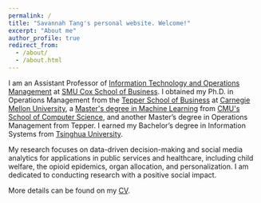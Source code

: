 ```yaml
---
permalink: /
title: "Savannah Tang's personal website. Welcome!"
excerpt: "About me"
author_profile: true
redirect_from: 
  - /about/
  - /about.html
---
```




I am an Assistant Professor of [Information Technology and Operations Management](https://www.smu.edu/cox/academics/information-technology-and-operations-management-department) at [SMU Cox School of Business](https://www.smu.edu/cox). I obtained my Ph.D. in Operations Management from the [Tepper School of Business](https://www.cmu.edu/tepper/) at [Carnegie Mellon University](https://www.cmu.edu/), a [Master's degree in Machine Learning](https://www.ml.cmu.edu/academics/machine-learning-masters-curriculum.html) from [CMU's School of Computer Science](https://www.cs.cmu.edu/), and another Master’s degree in Operations Management from Tepper. I earned my Bachelor’s degree in Information Systems from [Tsinghua University](https://www.tsinghua.edu.cn/en/index.htm).

My research focuses on data-driven decision-making and social media analytics for applications in public services and healthcare, including child welfare, the opioid epidemics, organ allocation, and personalization. I am dedicated to conducting research with a positive social impact.

More details can be found on my [CV](../files/Tang_CV_20250914.pdf).

